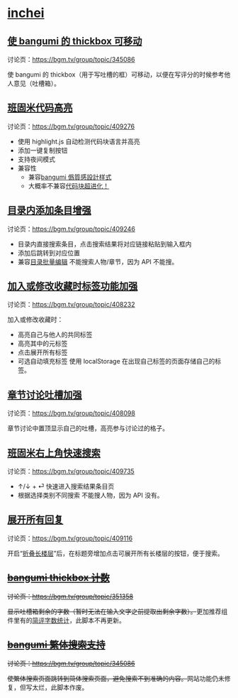 # [inchei](https://bgm.tv/user/inchei)

## [使 bangumi 的 thickbox 可移动](https://greasyfork.org/zh-CN/scripts/38584-bangumi-moveable-thickbox)

讨论页：https://bgm.tv/group/topic/345086

使 bangumi 的 thickbox（用于写吐槽的框）可移动，以便在写评分的时候参考他人意见（吐槽箱）。

## [班固米代码高亮](https://greasyfork.org/zh-CN/scripts/516547-%E7%8F%AD%E5%9B%BA%E7%B1%B3%E4%BB%A3%E7%A0%81%E9%AB%98%E4%BA%AE)

讨论页：https://bgm.tv/group/topic/409276

- 使用 highlight.js 自动检测代码块语言并高亮
- 添加一键复制按钮
- 支持夜间模式
- 兼容性
  - 兼容[bangumi 僞質感設計样式](https://github.com/inchei/userstyles)
  - 大概率不兼容[代码块超进化！](https://bgm.tv/dev/app/1049)

## [目录内添加条目增强](https://greasyfork.org/zh-CN/scripts/516479-%E7%9B%AE%E5%BD%95%E5%86%85%E6%B7%BB%E5%8A%A0%E6%9D%A1%E7%9B%AE%E5%A2%9E%E5%BC%BA)

讨论页：https://bgm.tv/group/topic/409246

- 目录内直接搜索条目，点击搜索结果将对应链接粘贴到输入框内
- 添加后跳转到对应位置
- 兼容[目录批量编辑](https://bgm.tv/dev/app/1037)
不能搜索人物/章节，因为 API 不能搜。

## [加入或修改收藏时标签功能加强](https://greasyfork.org/zh-CN/scripts/513954-%E5%8A%A0%E5%85%A5%E6%88%96%E4%BF%AE%E6%94%B9%E6%94%B6%E8%97%8F%E6%97%B6%E6%A0%87%E7%AD%BE%E5%8A%9F%E8%83%BD%E5%8A%A0%E5%BC%BA)

讨论页：https://bgm.tv/group/topic/408232

加入或修改收藏时：
- 高亮自己与他人的共同标签
-  高亮其中的元标签
- 点击展开所有标签
- 可选自动填充标签
使用 localStorage 在出现自己标签的页面存储自己的标签。

## [章节讨论吐槽加强](https://greasyfork.org/zh-CN/scripts/516402-%E7%AB%A0%E8%8A%82%E8%AE%A8%E8%AE%BA%E5%90%90%E6%A7%BD%E5%8A%A0%E5%BC%BA)

讨论页：https://bgm.tv/group/topic/408098

章节讨论中置顶显示自己的吐槽，高亮参与讨论过的格子。

## [班固米右上角快速搜索](https://greasyfork.org/zh-CN/scripts/517607-%E7%8F%AD%E5%9B%BA%E7%B1%B3%E5%8F%B3%E4%B8%8A%E8%A7%92%E5%BF%AB%E9%80%9F%E6%90%9C%E7%B4%A2)

讨论页：https://bgm.tv/group/topic/409735

- ↑/↓ + ⏎ 快速进入搜索结果条目页
- 根据选择类别不同搜索
不能搜人物，因为 API 没有。

## [展开所有回复](https://greasyfork.org/zh-CN/scripts/516186-%E5%B1%95%E5%BC%80%E6%89%80%E6%9C%89%E5%9B%9E%E5%A4%8D)

讨论页：https://bgm.tv/group/topic/409116

开启“[折叠长楼层](https://bgm.tv/dev/app/2214)”后，在标题旁增加点击可展开所有长楼层的按钮，便于搜索。

## <s>[bangumi thickbox 计数](https://greasyfork.org/zh-TW/scripts/371758-bangumi-thickbox-counter)</s>

<s>讨论页：https://bgm.tv/group/topic/351358</s>

<s>显示吐槽箱剩余的字数（暂时无法在输入文字之前提取出剩余字数）。</s>更加推荐组件里有的[简评字数统计](https://bgm.tv/dev/app/592)，此脚本不再更新。

## <s>[bangumi 繁体搜索支持](https://greasyfork.org/zh-CN/scripts/371540-bangumi-tc-searcher)</s>

<s>讨论页：https://bgm.tv/group/topic/345086</s>

<s>使繁体搜索页面跳转到简体搜索页面，避免搜索不到准确的内容。</s>网站功能仍未修复，但写太烂，此脚本作废。

